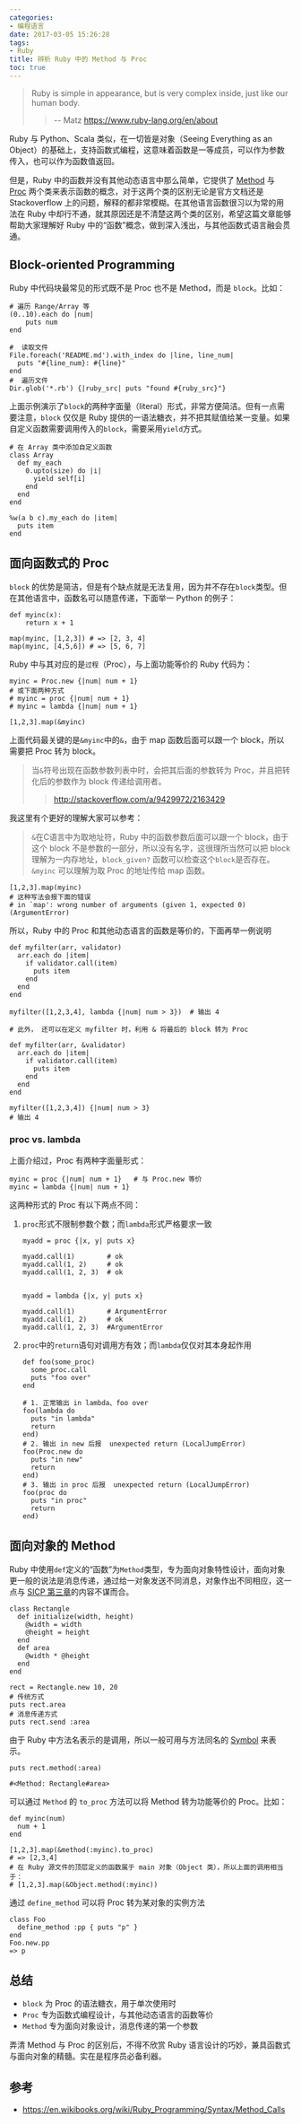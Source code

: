 ```yaml
---
categories:
- 编程语言
date: 2017-03-05 15:26:28
tags:
- Ruby
title: 辨析 Ruby 中的 Method 与 Proc
toc: true
---
```


> Ruby is simple in appearance, but is very complex inside, just like our human body.  
>> -- Matz  https://www.ruby-lang.org/en/about

Ruby 与 Python、Scala 类似，在一切皆是对象（Seeing Everything as an Object）的基础上，支持函数式编程，这意味着函数是一等成员，可以作为参数传入，也可以作为函数值返回。

但是，Ruby 中的函数并没有其他动态语言中那么简单，它提供了 [Method](http://ruby-doc.org/core-2.4.0/Method.html) 与 [Proc](http://ruby-doc.org/core-2.4.0/Proc.html) 两个类来表示函数的概念，对于这两个类的区别无论是官方文档还是 Stackoverflow 上的问题，解释的都非常模糊。在其他语言函数很习以为常的用法在 Ruby 中却行不通，就其原因还是不清楚这两个类的区别，希望这篇文章能够帮助大家理解好 Ruby 中的“函数”概念，做到深入浅出，与其他函数式语言融会贯通。

## Block-oriented Programming

Ruby 中代码块最常见的形式既不是 Proc 也不是 Method，而是 `block`。比如：
```
# 遍历 Range/Array 等
(0..10).each do |num|
    puts num
end

#  读取文件
File.foreach('README.md').with_index do |line, line_num|
  puts "#{line_num}: #{line}"
end
#  遍历文件
Dir.glob('*.rb') {|ruby_src| puts "found #{ruby_src}"}
```
上面示例演示了`block`的两种字面量（literal）形式，非常方便简洁。但有一点需要注意，`block` 仅仅是 Ruby 提供的一语法糖衣，并不把其赋值给某一变量。如果自定义函数需要调用传入的`block`，需要采用`yield`方式。
```
# 在 Array 类中添加自定义函数
class Array
  def my_each
    0.upto(size) do |i|
      yield self[i]
    end
  end
end

%w(a b c).my_each do |item|
  puts item
end
```

## 面向函数式的 Proc

`block` 的优势是简洁，但是有个缺点就是无法复用，因为并不存在`block`类型。但在其他语言中，函数名可以随意传递，下面举一 Python 的例子：
```
def myinc(x):
	return x + 1

map(myinc, [1,2,3]) # => [2, 3, 4]
map(myinc, [4,5,6])	# => [5, 6, 7]
```
Ruby 中与其对应的是`过程`（Proc），与上面功能等价的 Ruby 代码为：
```
myinc = Proc.new {|num| num + 1}
# 或下面两种方式
# myinc = proc {|num| num + 1}
# myinc = lambda {|num| num + 1}

[1,2,3].map(&myinc)

```
上面代码最关键的是`&myinc`中的`&`，由于 map 函数后面可以跟一个 block，所以需要把 Proc 转为 block。
> 当`&`符号出现在函数参数列表中时，会把其后面的参数转为 Proc，并且把转化后的参数作为 block 传递给调用者。
>> http://stackoverflow.com/a/9429972/2163429

我这里有个更好的理解大家可以参考：

> `&`在C语言中为取地址符，Ruby 中的函数参数后面可以跟一个 block，由于这个 block 不是参数的一部分，所以没有名字，这很理所当然可以把 block 理解为一内存地址，`block_given?` 函数可以检查这个`block`是否存在。`&myinc` 可以理解为取 Proc 的地址传给 map 函数。

```
[1,2,3].map(myinc)
# 这种写法会报下面的错误
# in `map': wrong number of arguments (given 1, expected 0) (ArgumentError)

```

所以，Ruby 中的 Proc 和其他动态语言的函数是等价的，下面再举一例说明
```
def myfilter(arr, validator)
  arr.each do |item|
    if validator.call(item)
      puts item
    end
  end
end

myfilter([1,2,3,4], lambda {|num| num > 3})  # 输出 4

# 此外， 还可以在定义 myfilter 时，利用 & 将最后的 block 转为 Proc

def myfilter(arr, &validator)
  arr.each do |item|
    if validator.call(item)
      puts item
    end
  end
end

myfilter([1,2,3,4]) {|num| num > 3}
# 输出 4
```
### proc vs. lambda

上面介绍过，Proc 有两种字面量形式：
```
myinc = proc {|num| num + 1}   # 与 Proc.new 等价
myinc = lambda {|num| num + 1}
```
这两种形式的 Proc 有以下两点不同：
1. `proc`形式不限制参数个数；而`lambda`形式严格要求一致
    ```
    myadd = proc {|x, y| puts x}

    myadd.call(1)        # ok
    myadd.call(1, 2)     # ok
    myadd.call(1, 2, 3)  # ok


    myadd = lambda {|x, y| puts x}

    myadd.call(1)        # ArgumentError
    myadd.call(1, 2)     # ok
    myadd.call(1, 2, 3)  #ArgumentError
    ```

2. `proc`中的`return`语句对调用方有效；而`lambda`仅仅对其本身起作用
    ```
    def foo(some_proc)
      some_proc.call
      puts "foo over"
    end

    # 1. 正常输出 in lambda、foo over
    foo(lambda do
      puts "in lambda"
      return
    end)
    # 2. 输出 in new 后报  unexpected return (LocalJumpError)
    foo(Proc.new do
      puts "in new"
      return
    end)
    # 3. 输出 in proc 后报  unexpected return (LocalJumpError)
    foo(proc do
      puts "in proc"
      return
    end)
    ```

## 面向对象的 Method

Ruby 中使用`def`定义的“函数”为`Method`类型，专为面向对象特性设计，面向对象更一般的说法是消息传递，通过给一对象发送不同消息，对象作出不同相应，这一点与 [SICP 第三章](/blog/2015/12/26/sicp-chapter3-summary/#用变动的数据做模拟)的内容不谋而合。

```
class Rectangle
  def initialize(width, height)
    @width = width
    @height = height
  end
  def area
    @width * @height
  end
end

rect = Rectangle.new 10, 20
# 传统方式
puts rect.area
# 消息传递方式
puts rect.send :area
```
由于 Ruby 中方法名表示的是调用，所以一般可用与方法同名的 [Symbol](http://ruby-doc.org/core-2.4.0/Symbol.html) 来表示。
```
puts rect.method(:area)

#<Method: Rectangle#area>    
```

可以通过 `Method` 的 `to_proc` 方法可以将 Method 转为功能等价的 Proc。比如：

```
def myinc(num)
  num + 1
end

[1,2,3].map(&method(:myinc).to_proc)
# => [2,3,4]
# 在 Ruby 源文件的顶层定义的函数属于 main 对象（Object 类），所以上面的调用相当于：
# [1,2,3].map(&Object.method(:myinc))
```
通过 `define_method` 可以将 Proc 转为某对象的实例方法
```
class Foo
  define_method :pp { puts "p" }
end
Foo.new.pp
=> p
```


## 总结

- `block` 为 Proc 的语法糖衣，用于单次使用时
- `Proc` 专为函数式编程设计，与其他动态语言的函数等价
- `Method` 专为面向对象设计，消息传递的第一个参数

弄清 Method 与 Proc 的区别后，不得不欣赏 Ruby 语言设计的巧妙，兼具函数式与面向对象的精髓。实在是程序员必备利器。

## 参考

- https://en.wikibooks.org/wiki/Ruby_Programming/Syntax/Method_Calls
